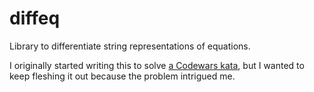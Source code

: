 # diffeq

Library to differentiate string representations of equations.

I originally started writing this to solve [a Codewars
kata](https://www.codewars.com/kata/566584e3309db1b17d000027), but I wanted to
keep fleshing it out because the problem intrigued me.
